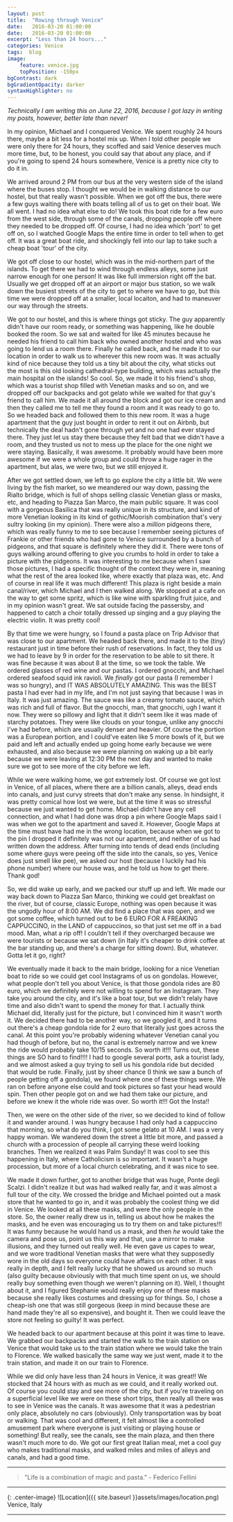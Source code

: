 ```yaml
---
layout: post
title:  "Rowing through Venice"
date:   2016-03-20 01:00:00
date:   2016-03-20 01:00:00
excerpt: "Less than 24 hours..."
categories: Venice
tags:  blog
image:
    feature: venice.jpg
    topPosition: -150px
bgContrast: dark
bgGradientOpacity: darker
syntaxHighlighter: no
---
```


*Technically I am writing this on June 22, 2016, because I got lazy in writing my posts, however, better late than never!*

In my opinion, Michael and I conquered Venice. We spent roughly 24 hours there, maybe a bit less for a hostel mix up. When I told other people we were only there for 24 hours, they scoffed and said Venice deserves much more time, but, to be honest, you could say that about any place, and if you're going to spend 24 hours somewhere, Venice is a pretty nice city to do it in.

We arrived around 2 PM from our bus at the very western side of the island where the buses stop. I thought we would be in walking distance to our hostel, but that really wasn't possible. When we got off the bus, there were a few guys waiting there with boats telling all of us to get on their boat. We all went. I had no idea what else to do! We took this boat ride for a few euro from the west side, through some of the canals, dropping people off where they needed to be dropped off. Of course, I had no idea which 'port' to get off on, so I watched Google Maps the entire time in order to tell when to get off. It was a great boat ride, and shockingly fell into our lap to take such a cheap boat 'tour' of the city.

We got off close to our hostel, which was in the mid-northern part of the islands. To get there we had to wind through endless alleys, some just narrow enough for one person! It was like full immersion right off the bat. Usually we get dropped off at an airport or major bus station, so we walk down the busiest streets of the city to get to where we have to go, but this time we were dropped off at a smaller, local locaiton, and had to maneuver our way through the streets.

We got to our hostel, and this is where things got sticky. The guy apparently didn't have our room ready, or something was happening, like he double booked the room. So we sat and waited for like 45 minutes because he needed his friend to call him back who owned another hostel and who was going to lend us a room there. Finally he called back, and he made it to our location in order to walk us to wherever this new room was. It was actually kind of nice because they told us a tiny bit about the city, what sticks out the most is this old looking cathedral-type building, which was actually the main hospital on the islands! So cool. So, we made it to his friend's shop, which was a tourist shop filled with Venetian masks and so on, and we dropped off our backpacks and got gelato while we waited for that guy's friend to call him. We made it all around the block and got our ice cream and then they called me to tell me they found a room and it was ready to go to. So we headed back and followed them to this new room. It was a huge apartment that the guy just bought in order to rent it out on Airbnb, but technically the deal hadn't gone through yet and no one had ever stayed there. They just let us stay there because they felt bad that we didn't have a room, and they trusted us not to mess up the place for the one night we were staying. Basically, it was awesome. It probably would have been more awesome if we were a whole group and could throw a huge rager in the apartment, but alas, we were two, but we still enjoyed it.

After we got settled down, we left to go explore the city a little bit. We were living by the fish market, so we meandered our way down, passing the Rialto bridge, which is full of shops selling classic Venetian glass or masks, etc, and heading to Piazza San Marco, the main public square. It was cool with a gorgeous Basilica that was really unique in its structure, and kind of more Venetian looking in its kind of gothic/Moorish combination that's very sultry looking (in my opinion). There were also a *million* pidgeons there, which was really funny to me to see because I remember seeing pictures of Frankie or other friends who had gone to Venice surrounded by a bunch of pidgeons, and that square is definitely where they did it. There were tons of guys walking around offering to give you crumbs to hold in order to take a picture with the pidgeons. It was interesting to me because when I saw those pictures, I had a specific thought of the context they were in, meaning what the rest of the area looked like, where exactly that plaza was, etc. And of course in real life it was much different! This plaza is right beside a main canal/river, which Michael and I then walked along. We stopped at a cafe on the way to get some spritz, which is like wine with sparkling fruit juice, and in my opinion wasn't great. We sat outside facing the passersby, and happened to catch a choir totally dressed up singing and a guy playing the electric violin. It was pretty cool!

By that time we were hungry, so I found a pasta place on Trip Advisor that was close to our apartment. We headed back there, and made it to the (tiny) restaurant just in time before their rush of reservations. In fact, they told us we had to leave by 9 in order for the reservation to be able to sit there. It was fine because it was about 8 at the time, so we took the table. We ordered glasses of red wine and our pastas. I ordered gnocchi, and Michael ordered seafood squid ink ravioli. We *finally* got our pasta (I remember I was so hungry), and IT WAS ABSOLUTELY AMAZING. This was the BEST pasta I had ever had in my life, and I'm not just saying that because I was in Italy. It was just amazing. The sauce was like a creamy tomato sauce, which was rich and full of flavor. But the gnocchi, man, that gnocchi, ugh I want it now. They were so pillowy and light that it didn't seem like it was made of starchy potatoes. They were like clouds on your tongue, unlike any gnocchi I've had before, which are usually denser and heavier. Of course the portion was a European portion, and I could've eaten like 5 more bowls of it, but we paid and left and actually ended up going home early because we were exhausted, and also because we were planning on waking up a bit early because we were leaving at 12:30 PM the next day and wanted to make sure we got to see more of the city before we left.

While we were walking home, we got extremely lost. Of course we got lost in Venice, of all places, where there are a billion canals, alleys, dead ends into canals, and just curvy streets that don't make any sense. In hindsight, it was pretty comical how lost we were, but at the time it was so stressful because we just wanted to get home. Michael didn't have any cell connection, and what I had done was drop a pin where Google Maps said I was when we got to the apartment and saved it. However, Google Maps at the time must have had me in the wrong location, because when we got to the pin I dropped it definitely was not our apartment, and neither of us had written down the address. After turning into tends of dead ends (including some where guys were peeing off the side into the canals, so yes, Venice does just smell like pee), we asked our host (because I luckily had his phone number) where our house was, and he told us how to get there. Thank god!

So, we did wake up early, and we packed our stuff up and left. We made our way back down to Piazza San Marco, thinking we could get breakfast on the river, but of course, classic Europe, nothing was open because it was the ungodly hour of 8:00 AM. We did find a place that was open, and we got some coffee, which turned out to be 6 EURO FOR A FREAKING CAPPUCCINO, in the LAND of cappuccinos, so that just set me off in a bad mood. Man, what a rip off! I couldn't tell if they overcharged because we were tourists or because we sat down (in Italy it's cheaper to drink coffee at the bar standing up, and there's a charge for sitting down). But, whatever. Gotta let it go, right?

We eventually made it back to the main bridge, looking for a nice Venetian boat to ride so we could get cool Instagrams of us on gondolas. However, what people don't tell you about Venice, is that those gondola rides are 80 euro, which we definitely were not willing to spend for an Instagram. They take you around the city, and it's like a boat tour, but we didn't relaly have time and also didn't want to spend the money for that. I actually think Michael did, literally just for the picture, but I convinced him it wasn't worth it. We decided there had to be another way, so we googled it, and it turns out there's a cheap gondola ride for 2 euro that literally just goes across the canal. At this point you're probably widening whatever Venetian canal you had though of before, but no, the canal is extremely narrow and we knew the ride would probably take 10/15 seconds. So worth it!!! Turns out, these things are SO hard to find!!!! I had to google several ports, ask a tourist lady, and we almost asked a guy trying to sell us his gondola ride but decided that would be rude. Finally, just by sheer chance (I think we saw a bunch of people getting off a gondola), we found where one of these things were. We ran on before anyone else could and took pictures so fast your head would spin. Then other people got on and we had them take our picture, and before we knew it the whole ride was over. So worth it!!! Got the Insta!!

Then, we were on the other side of the river, so we decided to kind of follow it and wander around. I was hungry because I had only had a cappuccino that morning, so what do you think, I got some gelato at 10 AM. I was a very happy woman. We wandered down the street a little bit more, and passed a church with a procession of people all carrying these weird looking branches. Then we realized it was Palm Sunday! It was cool to see this happening in Italy, where Catholicism is so important. It wasn't a huge procession, but more of a local church celebrating, and it was nice to see.

We made it down further, got to another bridge that was huge, Ponte degli Scalzi. I didn't realize it but was had walked really far, and it was almost a full tour of the city. We crossed the bridge and Michael pointed out a mask store that he wanted to go in, and it was probably the coolest thing we did in Venice. We looked at all these masks, and were the only people in the store. So, the owner really drew us in, telling us about how he makes the masks, and he even was encouraging us to try them on and take pictures!!! It was funny because he would hand us a mask, and then *he* would take the camera and pose us, point us this way and that, use a mirror to make illusions, and they turned out really well. He even gave us capes to wear, and we wore traditional Venetian masks that were what they supposedly wore in the old days so everyone could have affairs on each other. It was really in depth, and I felt really lucky that he showed us around so much (also guilty because obviously with that much time spent on us, we should really buy something even though we weren't planning on it). Well, I thought about it, and I figured Stephanie would really enjoy one of these masks because she really likes costumes and dressing up for things. So, I chose a cheap-ish one that was still gorgeous (keep in mind because these are hand made they're all so expensive), and bought it. Then we could leave the store not feeling so guilty! It was perfect.

We headed back to our apartment because at this point it was time to leave. We grabbed our backpacks and started the walk to the train station on Venice that would take us to the train station where we would take the train to Florence. We walked basically the same way we just went, made it to the train station, and made it on our train to Florence.

While we did only have less than 24 hours in Venice, it was great!! We stocked that 24 hours with as much as we could, and it really worked out. Of course you could stay and see more of the city, but if you're traveling on a superficial level like we were on these short trips, then really all there was to see in Venice was the canals. It was awesome that it was a pedestrian only place, absolutely no cars (obviously). Only transportation was by boat or walking. That was cool and different, it felt almost like a controlled amusement park where everyone is just visiting or playing house or something! But really, see the canals, see the main plaza, and then there wasn't much more to do. We got our first great Italian meal, met a cool guy who makes traditional masks, and walked miles and miles of alleys and canals, and had a good time.

<hr>

<blockquote class="largeQuote">"Life is a combination of magic and pasta." - Federico Fellini</blockquote>

<hr>

{: .center-image}
![Location]({{ site.baseurl }}assets/images/location.png) Venice, Italy

<hr>